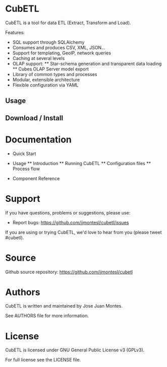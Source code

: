 CubETL
======

CubETL is a tool for data ETL (Extract, Transform and Load).

Features:

* SQL support through SQLAlchemy
* Consumes and produces CSV, XML, JSON...
* Support for templating, GeoIP, network queries
* Caching at several levels
* OLAP support:
** Star-schema generation and transparent data loading
** Cubes OLAP Server model export
* Library of common types and processes
* Modular, extensible architecture
* Flexible configuration via YAML

Usage
-----


Download / Install
------------------




Documentation
=============

* Quick Start

* Usage
** Introduction
** Running CubETL
** Configuration files
** Process flow

* Component Reference

Support
=======

If you have questions, problems or suggestions, please use:

* Report bugs: https://github.com/jjmontesl/cubetl/issues

If you are using or trying CubETL, we'd love to hear from you (please tweet #cubetl).

Source
======

Github source repository: https://github.com/jjmontesl/cubetl

Authors
=======

CubETL is written and maintained by Jose Juan Montes.

See AUTHORS file for more information.

License
=======

CubETL is licensed under GNU General Public License v3 (GPLv3).

For full license see the LICENSE file.

